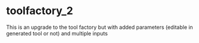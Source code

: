 toolfactory_2
=============

This is an upgrade to the tool factory but with added parameters (editable in generated tool or not) and multiple inputs
